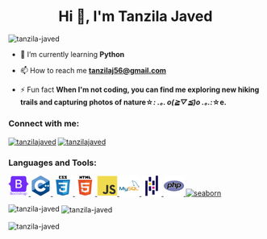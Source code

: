 <h1 align="center">Hi 👋, I'm Tanzila Javed</h1>
<p align="left"> <img src="https://komarev.com/ghpvc/?username=tanzila-javed&label=Profile%20views&color=0e75b6&style=flat" alt="tanzila-javed" /> </p>

- 🌱 I’m currently learning **Python**

- 📫 How to reach me **tanzilaj56@gmail.com**

- ⚡ Fun fact **When I'm not coding, you can find me exploring new hiking trails and capturing photos of nature☆*: .｡. o(≧▽≦)o .｡.:*☆e.**

<h3 align="left">Connect with me:</h3>
<p align="left">
<a href="https://linkedin.com/in/tanzilajaved" target="blank"><img align="center" src="https://raw.githubusercontent.com/rahuldkjain/github-profile-readme-generator/master/src/images/icons/Social/linked-in-alt.svg" alt="tanzilajaved" height="30" width="40" /></a>
<a href="https://kaggle.com/tanzilajaved" target="blank"><img align="center" src="https://raw.githubusercontent.com/rahuldkjain/github-profile-readme-generator/master/src/images/icons/Social/kaggle.svg" alt="tanzilajaved" height="30" width="40" /></a>
</p>

<h3 align="left">Languages and Tools:</h3>
<p align="left"> <a href="https://getbootstrap.com" target="_blank" rel="noreferrer"> <img src="https://raw.githubusercontent.com/devicons/devicon/master/icons/bootstrap/bootstrap-plain-wordmark.svg" alt="bootstrap" width="40" height="40"/> </a> <a href="https://www.w3schools.com/cpp/" target="_blank" rel="noreferrer"> <img src="https://raw.githubusercontent.com/devicons/devicon/master/icons/cplusplus/cplusplus-original.svg" alt="cplusplus" width="40" height="40"/> </a> <a href="https://www.w3schools.com/css/" target="_blank" rel="noreferrer"> <img src="https://raw.githubusercontent.com/devicons/devicon/master/icons/css3/css3-original-wordmark.svg" alt="css3" width="40" height="40"/> </a> <a href="https://www.w3.org/html/" target="_blank" rel="noreferrer"> <img src="https://raw.githubusercontent.com/devicons/devicon/master/icons/html5/html5-original-wordmark.svg" alt="html5" width="40" height="40"/> </a> <a href="https://developer.mozilla.org/en-US/docs/Web/JavaScript" target="_blank" rel="noreferrer"> <img src="https://raw.githubusercontent.com/devicons/devicon/master/icons/javascript/javascript-original.svg" alt="javascript" width="40" height="40"/> </a> <a href="https://www.mysql.com/" target="_blank" rel="noreferrer"> <img src="https://raw.githubusercontent.com/devicons/devicon/master/icons/mysql/mysql-original-wordmark.svg" alt="mysql" width="40" height="40"/> </a> <a href="https://pandas.pydata.org/" target="_blank" rel="noreferrer"> <img src="https://raw.githubusercontent.com/devicons/devicon/2ae2a900d2f041da66e950e4d48052658d850630/icons/pandas/pandas-original.svg" alt="pandas" width="40" height="40"/> </a> <a href="https://www.php.net" target="_blank" rel="noreferrer"> <img src="https://raw.githubusercontent.com/devicons/devicon/master/icons/php/php-original.svg" alt="php" width="40" height="40"/> </a> <a href="https://seaborn.pydata.org/" target="_blank" rel="noreferrer"> <img src="https://seaborn.pydata.org/_images/logo-mark-lightbg.svg" alt="seaborn" width="40" height="40"/> </a> </p>

<p><img align="left" src="https://github-readme-stats.vercel.app/api/top-langs?username=tanzila-javed&show_icons=true&locale=en&layout=compact" alt="tanzila-javed" /></p>

<p>&nbsp;<img align="center" src="https://github-readme-stats.vercel.app/api?username=tanzila-javed&show_icons=true&locale=en" alt="tanzila-javed" /></p>

<p><img align="center" src="https://github-readme-streak-stats.herokuapp.com/?user=tanzila-javed&" alt="tanzila-javed" /></p>
